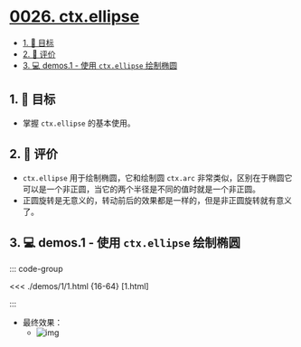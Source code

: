 # [0026. ctx.ellipse](https://github.com/tnotesjs/TNotes.canvas/tree/main/notes/0026.%20ctx.ellipse)

<!-- region:toc -->

- [1. 🎯 目标](#1--目标)
- [2. 🫧 评价](#2--评价)
- [3. 💻 demos.1 - 使用 `ctx.ellipse` 绘制椭圆](#3--demos1---使用-ctxellipse-绘制椭圆)

<!-- endregion:toc -->

## 1. 🎯 目标

- 掌握 `ctx.ellipse` 的基本使用。

## 2. 🫧 评价

- `ctx.ellipse` 用于绘制椭圆，它和绘制圆 `ctx.arc` 非常类似，区别在于椭圆它可以是一个非正圆，当它的两个半径是不同的值时就是一个非正圆。
- 正圆旋转是无意义的，转动前后的效果都是一样的，但是非正圆旋转就有意义了。

## 3. 💻 demos.1 - 使用 `ctx.ellipse` 绘制椭圆

::: code-group

<<< ./demos/1/1.html {16-64} [1.html]

:::

- 最终效果：
  - ![img](https://cdn.jsdelivr.net/gh/Tdahuyou/imgs@main/2024-10-04-10-57-32.png)
